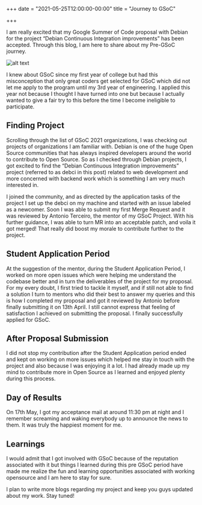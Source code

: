 +++
date = "2021-05-25T12:00:00-00:00"
title = "Journey to GSoC"

+++

I am really excited that my Google Summer of Code proposal with Debian for the project “Debian Continuous Integration improvements” has been accepted. Through this blog, I am here to share about my Pre-GSoC journey.

![alt text](../images/gsoc.jpeg)


I knew about GSoC since my first year of college but had this misconception that only great coders get selected for GSoC which did not let me apply to the program until my 3rd year of engineering. I applied this year not because I thought I have turned into one but because I actually wanted to give a fair try to this before the time I become ineligible to participate.

## Finding Project

Scrolling through the list of GSoC 2021 organizations, I was checking out projects of organizations I am familiar with. Debian is one of the huge Open Source communities that has always inspired developers around the world to contribute to Open Source. So as I checked through Debian projects, I got excited to find the “Debian Continuous Integration improvements” project  (referred to as debci in this post) related to web development and more concerned with backend work which is something I am very much interested in.

I joined the community, and as directed by the application tasks of the project I set up the debci on my machine and started with an issue labeled as a newcomer. Soon I was able to submit my first Merge Request and it was reviewed by Antonio Terceiro, the mentor of my GSoC Project. With his further guidance, I was able to turn MR into an acceptable patch, and voila it got merged! That really did boost my morale to contribute further to the project.

## Student Application Period

At the suggestion of the mentor, during the Student Application Period, I worked on more open issues which were helping me understand the codebase better and in turn the deliverables of the project for my proposal. For my every doubt, I first tried to tackle it myself, and if still not able to find a solution I turn to mentors who did their best to answer my queries and this is how I completed my proposal and got it reviewed by Antonio before finally submitting it on 13th April. I still cannot express that feeling of satisfaction I achieved on submitting the proposal. I finally successfully applied for GSoC.

## After Proposal Submission

I did not stop my contribution after the Student Application period ended and kept on working on more issues which helped me stay in touch with the project and also because I was enjoying it a lot. I had already made up my mind to contribute more in Open Source as I learned and enjoyed plenty during this process.


## Day of Results

On 17th May, I got my acceptance mail at around 11:30 pm at night and I remember screaming and waking everybody up to announce the news to them. It was truly the happiest moment for me.

## Learnings

I would admit that I got involved with GSoC because of the reputation associated with it but things I learned during this pre GSoC period have made me realize the fun and learning opportunities associated with working opensource and I am here to stay for sure.

I plan to write more blogs regarding my project and keep you guys updated about my work. Stay tuned!


